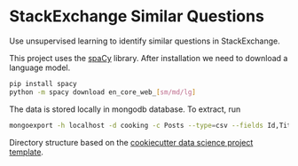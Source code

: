 StackExchange Similar Questions
==============================

Use unsupervised learning to identify similar questions in StackExchange.

This project uses the [spaCy](https://spacy.io/usage) library. After installation we need to download a language model.

```sh
pip install spacy
python -m spacy download en_core_web_[sm/md/lg]
```

The data is stored locally in mongodb database. To extract, run

```sh
mongoexport -h localhost -d cooking -c Posts --type=csv --fields Id,Title,Body,Tags,Score,AcceptedAnswerId,AnswerCount,FavoriteCount -q '{"PostTypeId":"1"}' --out ../data/interim/cooking_questions.csv
```

Directory structure based on the [cookiecutter data science project template](https://drivendata.github.io/cookiecutter-data-science/).
